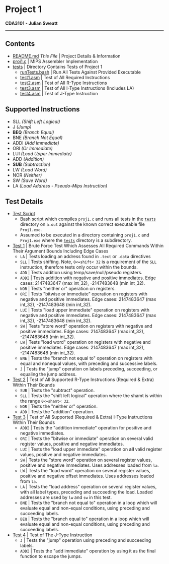 # Project 1
__CDA3101 - Julian Sweatt__  

---

## Contents
* [README.md](./README.md) _This File_ | Project Details & Information
* [proj1.c](./proj1.c) | MIPS Assembler Implementation
* [tests](./tests) | Directory Contains Tests of Project 1
  * [runTests.bash](./tests/runTests.bash) | Run All Tests Against Provided Executable
  * [test1.asm](./tests/test1.asm) | Test of All Required Instructions
  * [test2.asm](./tests/test2.asm) | Test of All R-Type Instructions
  * [test3.asm](./tests/test3.asm) | Test of All I-Type Instructions (Includes LA)
  * [test4.asm](./tests/test4.asm) | Test of J-Type Instruction

## Supported Instructions
* SLL _(Shift Left Logical)_
* J _(Jump)_
* **BEQ** _(Branch Equal)_
* BNE _(Branch Not Equal)_
* ADDI _(Add Immediate)_
* ORI _(Or Immediate)_
* LUI _(Load Upper Immediate)_
* ADD _(Addition)_
* **SUB** _(Subtraction)_
* LW _(Load Word)_
* NOR _(Neither)_
* SW _(Save Word)_
* LA _(Load Address - Pseudo-Mips Instruction)_

## Test Details
* [Test Script](./tests/runTests.bash)
  * Bash script which compiles `proj1.c` and runs all tests in the [`tests`](./tests) directory on `a.out` against the known correct executable file `Proj1.exe`.
  * Assumed to be executed in a directory containing `proj1.c` and `Proj1.exe` where the [`tests`](./tests) directory is a subdirectory. 
* [Test 1](./tests/test1.asm) | Brute Force Test Which Assesses All Required Commands Within Their Argument Bounds Including Edge Cases
  * `LA` | Tests loading an address found in `.text` or `.data` directives
  * `SLL` | Tests shifting. Note, `0<=shift< 32` is a requirement of the `SLL` instruction, therefore tests only occur within the bounds. 
  * `ADD` | Tests addition using temp/save/null/pseudo registers. 
  * `ADDI` | Tests addition with negative and positive immediates. Edge cases: 2147483647 (max int_32), -2147483648 (min int_32).
  * `NOR` | Tests "neither or" operation on registers. 
  * `ORI` | Tests "bitwise or immediate" operation on registers with negative and positive immediates. Edge cases: 2147483647 (max int_32), -2147483648 (min int_32).
  * `LUI` | Tests "load upper immediate" operation on registers with negative and positive immediates. Edge cases: 2147483647 (max int_32), -2147483648 (min int_32).
  * `SW` | Tests "store word" operation on registers with negative and positive immediates. Edge cases: 2147483647 (max int_32), -2147483648 (min int_32).
  * `LW` | Tests "load word" operation on registers with negative and positive immediates. Edge cases: 2147483647 (max int_32), -2147483648 (min int_32).
  * `BNE` | Tests the "branch not equal to" operation on registers with equal and nonequal values, with preceding and successive labels.
  * `J` | Tests the "jump" operation on labels preceding, succeeding, or equaling the jump address.
* [Test 2](./tests/test2.asm) | Test of All Supported R-Type Instructions (Required & Extra) Within Their Bounds
  * `SUB` | Tests the "subtract" operation.
  * `SLL` | Tests the "shift left logical" operation where the shamt is within the range `0<=shamt< 32`.
  * `NOR` | Tests the "neither or" operation.
  * `ADD` | Tests the "addition" operation.
* [Test 3](./tests/test3.asm) | Test of All Supported (Required & Extra) I-Type Instructions Within Their Bounds
  * `ADDI` | Tests the "addition immediate" operation for positive and negative immediates.
  * `ORI` | Tests the "bitwise or immediate" operation on several valid register values, positive and negative immediates.
  * `LUI` | Tests the "load upper immediate" operation on **all** valid register values, positive and negative immediates.
  * `SW` | Tests the "store word" operation on several register values, positive and negative immediates. Uses addresses loaded from `la`.
  * `LW` | Tests the "load word" operation on several register values, positive and negative offset immediates. Uses addresses loaded from `la`.
  * `LA` | Tests the "load address" operation on several register values, with all label types, preceding and succeeding the load. Loaded addresses are used by `lw` and `sw` in this test.
  * `BNE` | Tests the "branch not equal to" operation in a loop which will evaluate equal and non-equal conditions, using preceding and succeeding labels. 
  * `BEQ` | Tests the "branch equal to" operation in a loop which will evaluate equal and non-equal conditions, using preceding and succeeding labels.
* [Test 4](./tests/test4.asm) | Test of The J-Type Instruction
  * `J` | Tests the "jump" operation using preceding and succeeding labels.
  * `ADDI` | Tests the "add immediate" operation by using it as the final function to escape the jumps.